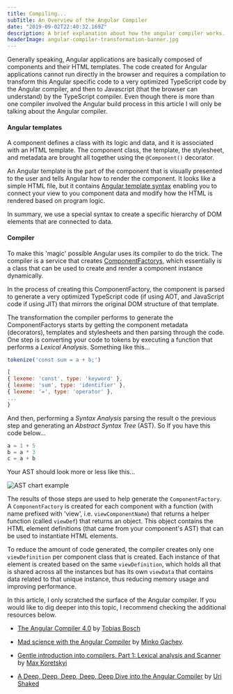 ```yaml
---
title: Compiling...
subTitle: An Overview of the Angular Compiler
date: "2019-09-02T22:40:32.169Z"
description: A brief explanation about how the angular compiler works.
headerImage: angular-compiler-transformation-banner.jpg
---
```


Generally speaking, Angular applications are basically composed of components and their HTML templates. The code created for Angular applications cannot run directly in the browser and requires a compilation to transform this Angular specific code to a very optimized TypeScript code by the Angular compiler, and then to Javascript (that the browser can understand) by the TypeScript compiler. Even though there is more than one compiler involved the Angular build process in this article I will only be talking about the Angular compiler.

#### Angular templates

A component defines a class with its logic and data, and it is associated with an HTML template. The component class, the template, the stylesheet, and metadata are brought all together using the `@Component()` decorator.

An Angular template is the part of the component that is visually presented to the user and tells Angular how to render the component. It looks like a simple HTML file, but it contains [Angular template syntax](https://angular.io/guide/template-syntax) enabling you to connect your view to you component data and modify how the HTML is rendered based on program logic.

In summary, we use a special syntax to create a specific hierarchy of DOM elements that are connected to data.

#### Compiler

To make this 'magic' possible Angular uses its compiler to do the trick. The compiler is a service that creates [ComponentFactorys](https://angular.io/api/core/ComponentFactory), which essentially is a class that can be used to create and render a component instance dynamically.

In the process of creating this ComponentFactory, the component is parsed to generate a very optimized TypeScript code (if using AOT, and JavaScript code if using JIT) that mirrors the original DOM structure of that template.

The transformation the compiler performs to generate the ComponentFactorys starts by getting the component metadata (decorators), templates and stylesheets and then parsing through the code. One step is converting your code to tokens by executing a function that performs a _Lexical Analysis_. Something like this...

```javascript
tokenize('const sum = a + b;')

[
{ lexeme: 'const', type: 'keyword' },
{ lexeme: 'sum', type: 'identifier' },
{ lexeme: '=', type: 'operator' },
...
}
```

And then, performing a _Syntax Analysis_ parsing the result o the previous step and generating an _Abstract Syntax Tree_ (AST). So If you have this code below...

```javascript
a = 1 + 5
b = a * 3
c = a + b
```

Your AST should look more or less like this...

![AST chart example](https://anandsekar.github.io/assets/images/javacc/ast.jpg)

The results of those steps are used to help generate the `ComponentFactory`. A `ComponentFactory` is created for each component with a function (with name prefixed with 'view', i.e. `viewComponentName`) that returns a helper function (called `viewDef`) that returns an object. This object contains the HTML element definitions (that came from your component's AST) that can be used to instantiate HTML elements.

To reduce the amount of code generated, the compiler creates only one `viewDefinition` per component class that is created. Each instance of that element is created based on the same `viewDefinition`, which holds all that is shared across all the instances but has its own `viewData` that contains data related to that unique instance, thus reducing memory usage and improving performance.

In this article, I only scratched the surface of the Angular compiler. If you would like to dig deeper into this topic, I recommend checking the additional resources below.

- [The Angular Compiler 4.0](https://www.youtube.com/watch?v=RXYjPYkFwy4) by [Tobias Bosch](https://twitter.com/tbosch1009)

- [Mad science with the Angular Compiler](https://www.youtube.com/watch?v=tBV4IQwPssU) by [Minko Gachev](https://twitter.com/mgechev).
- [Gentle introduction into compilers. Part 1: Lexical analysis and Scanner](https://blog.angularindepth.com/gentle-introduction-into-compilers-part-1-lexical-analysis-and-scanner-733246be6738) by [Max Koretskyi](https://twitter.com/maxkoretskyi)
- [A Deep, Deep, Deep, Deep, Deep Dive into the Angular Compiler](https://blog.angularindepth.com/a-deep-deep-deep-deep-deep-dive-into-the-angular-compiler-5379171ffb7a) by [Uri Shaked](https://twitter.com/UriShaked)
